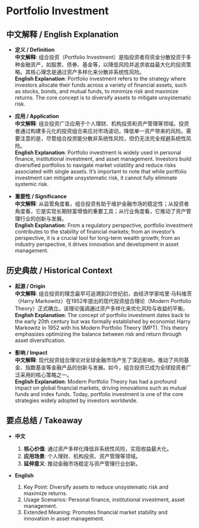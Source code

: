 # Portfolio Investment

## 中文解释 / English Explanation

* **定义 / Definition**  
  **中文解释**: 组合投资（Portfolio Investment）是指投资者将资金分散投资于多种金融资产，如股票、债券、基金等，以降低风险并追求收益最大化的投资策略。其核心理念是通过资产多样化来分散非系统性风险。  
  **English Explanation**: Portfolio investment refers to the strategy where investors allocate their funds across a variety of financial assets, such as stocks, bonds, and mutual funds, to minimize risk and maximize returns. The core concept is to diversify assets to mitigate unsystematic risk.

* **应用 / Application**  
  **中文解释**: 组合投资广泛应用于个人理财、机构投资和资产管理等领域。投资者通过构建多元化的投资组合来应对市场波动，降低单一资产带来的风险。需要注意的是，尽管组合投资能分散非系统性风险，但仍无法完全规避系统性风险。  
  **English Explanation**: Portfolio investment is widely used in personal finance, institutional investment, and asset management. Investors build diversified portfolios to navigate market volatility and reduce risks associated with single assets. It’s important to note that while portfolio investment can mitigate unsystematic risk, it cannot fully eliminate systemic risk.

* **重要性 / Significance**  
  **中文解释**: 从监管角度看，组合投资有助于维护金融市场的稳定性；从投资者角度看，它是实现长期财富增值的重要工具；从行业角度看，它推动了资产管理行业的创新与发展。  
  **English Explanation**: From a regulatory perspective, portfolio investment contributes to the stability of financial markets; from an investor’s perspective, it is a crucial tool for long-term wealth growth; from an industry perspective, it drives innovation and development in asset management.

## 历史典故 / Historical Context

* **起源 / Origin**  
  **中文解释**: 组合投资的理念最早可追溯到20世纪初，由经济学家哈里·马科维茨（Harry Markowitz）在1952年提出的现代投资组合理论（Modern Portfolio Theory）正式确立。该理论强调通过资产多样化来优化风险与收益的平衡。  
  **English Explanation**: The concept of portfolio investment dates back to the early 20th century but was formally established by economist Harry Markowitz in 1952 with his Modern Portfolio Theory (MPT). This theory emphasizes optimizing the balance between risk and return through asset diversification.

* **影响 / Impact**  
  **中文解释**: 现代投资组合理论对全球金融市场产生了深远影响，推动了共同基金、指数基金等金融产品的创新与发展。如今，组合投资已成为全球投资者广泛采用的核心策略之一。  
  **English Explanation**: Modern Portfolio Theory has had a profound impact on global financial markets, driving innovations such as mutual funds and index funds. Today, portfolio investment is one of the core strategies widely adopted by investors worldwide.

## 要点总结 / Takeaway

* **中文**  
  1. **核心价值**: 通过资产多样化降低非系统性风险，实现收益最大化。  
  2. **应用场景**: 个人理财、机构投资、资产管理等领域。  
  3. **延伸意义**: 推动金融市场稳定与资产管理行业创新。

* **English**  
  1. Key Point: Diversify assets to reduce unsystematic risk and maximize returns.  
  2. Usage Scenarios: Personal finance, institutional investment, asset management.  
  3. Extended Meaning: Promotes financial market stability and innovation in asset management.